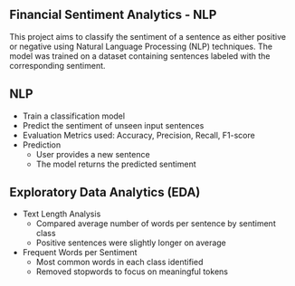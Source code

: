 ## **Financial Sentiment Analytics - NLP**

This project aims to classify the sentiment of a sentence as either positive or negative using Natural Language Processing (NLP) techniques.
The model was trained on a dataset containing sentences labeled with the corresponding sentiment.

## **NLP**
- Train a classification model
- Predict the sentiment of unseen input sentences
- Evaluation Metrics used: Accuracy, Precision, Recall, F1-score
- Prediction
  - User provides a new sentence
  - The model returns the predicted sentiment

## **Exploratory Data Analytics (EDA)**
- Text Length Analysis
    - Compared average number of words per sentence by sentiment class
    - Positive sentences were slightly longer on average
- Frequent Words per Sentiment
    - Most common words in each class identified
    - Removed stopwords to focus on meaningful tokens
